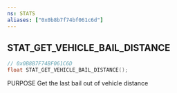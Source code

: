 ```yaml
---
ns: STATS
aliases: ["0x0b8b7f74bf061c6d"]
---
```

## STAT_GET_VEHICLE_BAIL_DISTANCE

```c
// 0x0B8B7F74BF061C6D
float STAT_GET_VEHICLE_BAIL_DISTANCE();
```

PURPOSE Get the last bail out of vehicle distance

